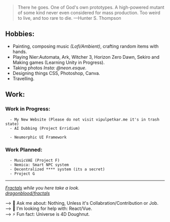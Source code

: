 
>There he goes. One of God's own prototypes. A high-powered mutant of some kind never even considered for mass production. Too weird to live, and too rare to die. —Hunter S. Thompson

## Hobbies:
- Painting, composing music *(Lofi/Ambient)*, crafting random items with hands.
- Playing Nier:Automata, Ark, Witcher 3, Horizon Zero Dawn, Sekiro and Making games (Learning Unity in Progress).
- Taking photos *Insta: @neon.esque*.
- Designing things CSS, Photoshop, Canva.
- Travelling.

## Work:
   ### Work in Progress:
      - My New Website (Please do not visit vipulpetkar.me it's in trash state)
      - AI Dubbing (Project Erridium)

      - Neumorphic UI Framework

   ### Work Planned:
      - MusicVAE (Project F)
      - Nemica: Smart NPC system
      - Decentralized **** system (its a secret)
      - Project G
<hr>

*[Fractals](https://vipulpetkar.me/fractals/) while you here take a look.<br>
[dragonblood/fractals](https://github.com/dragonblood/fractals)*

--> 💬 Ask me about: Nothing, Unless it's Collabration/Contribution or Job.<br>
--> 🤔 I’m looking for help with: React/Vue.<br>
--> ⚡ Fun fact: Universe is 4D Doughnut.<br>

